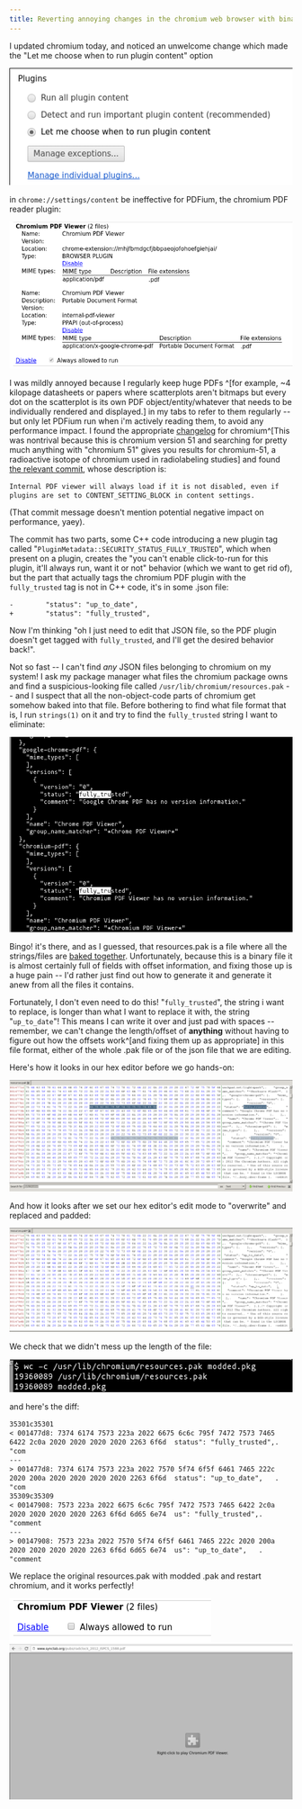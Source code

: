```yaml
---
title: Reverting annoying changes in the chromium web browser with binary patching!
---
```


I updated chromium today, and noticed an unwelcome change which made the "Let me choose when to run plugin content" option 

![](../images/2016-05-26-214632_531x220_scrot.png)

in `chrome://settings/content` be ineffective for PDFium, the chromium PDF reader plugin:

![](../images/2016-05-26-214607_763x394_scrot.png)

I was mildly annoyed because I regularly keep huge PDFs ^[for example, ~4 kilopage datasheets or papers where scatterplots aren't bitmaps but every dot on the scatterplot is its own PDF object/entity/whatever that needs to be individually rendered and displayed.] in my tabs to refer to them regularly -- but only let PDFium run when i'm actively reading them, to avoid any performance impact. I found the appropriate [changelog](https://chromium.googlesource.com/chromium/src/+log/50.0.2661.102..51.0.2704.63?pretty=fuller&n=10000) for chromium^[This was nontrival because this is chromium version 51 and searching for pretty much anything with "chromium 51" gives you results for chromium-51, a radioactive isotope of chromium used in radiolabeling studies] and found [the relevant commit](https://chromium.googlesource.com/chromium/src/+/e53608ba54b3aff711c1e1c68243417f99bcd340%5E%21/), whose description is:

~~~~~~~~
Internal PDF viewer will always load if it is not disabled, even if
plugins are set to CONTENT_SETTING_BLOCK in content settings.
~~~~~~~~


(That commit message doesn't mention potential negative impact on performance, yaey).

The commit has two parts, some C++ code introducing a new plugin tag called "`PluginMetadata::SECURITY_STATUS_FULLY_TRUSTED`", which when present on a plugin, creates the "you can't enable click-to-run for this plugin, it'll always run, want it or not" behavior (which we want to get rid of), but the part that actually tags the chromium PDF plugin with the `fully_trusted` tag is not in C++ code, it's in some .json file:


~~~~~~~~
-        "status": "up_to_date",
+        "status": "fully_trusted",
~~~~~~~~

Now I'm thinking "oh I just need to edit that JSON file, so the PDF plugin doesn't get tagged with `fully_trusted`, and I'll get the desired behavior back!".

Not so fast -- I can't find *any* JSON files belonging to chromium on my system! I ask my package manager what files the chromium package owns and find a suspicious-looking file called `/usr/lib/chromium/resources.pak` -- and I suspect that all the non-object-code parts of chromium get somehow baked into that file. Before bothering to find what file format that is, I run `strings(1)` on it and try to find the `fully_trusted` string I want to eliminate:

![](../images/2016-05-26-220110_800x552_scrot.png)

Bingo! it's there, and as I guessed, that resources.pak is a file where all the strings/files are [baked together](https://www.chromium.org/developers/design-documents/linuxresourcesandlocalizedstrings). Unfortunately, because this is a binary file it is almost certainly full of fields with offset information, and fixing those up is a huge pain -- I'd rather just find out how to generate it and generate it anew from all the files it contains.


Fortunately, I don't even need to do this! "`fully_trusted`", the string i want to replace, is longer than what I want to replace it with, the string "`up_to_date`"! This means I can write it over and just pad with spaces -- remember, we can't change the length/offset of **anything** without having to figure out how the offsets work^[and fixing them up as appropriate] in this file format, either of the whole .pak file or of the json file that we are editing.

Here's how it looks in our hex editor before we go hands-on:

![](../images/2016-05-26-221730_1599x629_scrot.png)

And how it looks after we set our hex editor's edit mode to "overwrite" and replaced and padded:

![](../images/2016-05-26-221839_1599x586_scrot.png)

We check that we didn't mess up the length of the file: 

![](../images/2016-05-26-222035_586x69_scrot.png)

and here's the diff:

~~~~~~~~
35301c35301
< 001477d8: 7374 6174 7573 223a 2022 6675 6c6c 795f 7472 7573 7465 6422 2c0a 2020 2020 2020 2020 2263 6f6d  status": "fully_trusted",.        "com
---
> 001477d8: 7374 6174 7573 223a 2022 7570 5f74 6f5f 6461 7465 222c 2020 200a 2020 2020 2020 2020 2263 6f6d  status": "up_to_date",   .        "com
35309c35309
< 00147908: 7573 223a 2022 6675 6c6c 795f 7472 7573 7465 6422 2c0a 2020 2020 2020 2020 2263 6f6d 6d65 6e74  us": "fully_trusted",.        "comment
---
> 00147908: 7573 223a 2022 7570 5f74 6f5f 6461 7465 222c 2020 200a 2020 2020 2020 2020 2263 6f6d 6d65 6e74  us": "up_to_date",   .        "comment
~~~~~~~~

We replace the original resources.pak with modded .pak and restart chromium, and it works perfectly!

![](../images/2016-05-26-222718_359x79_scrot.png)
![](../images/2016-05-26-222421_1236x677_scrot.png)
